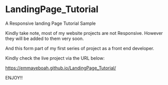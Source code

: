 # LandingPage_Tutorial
A  Responsive landing Page Tutorial Sample

Kindly take note, most of my website projects are not Responsive. However they will be added to them very soon.

And this form part of my first series of project as a front end developer.

Kindly check the live project via the URL below:

https://emmayeboah.github.io/LandingPage_Tutorial/

ENJOY!!
